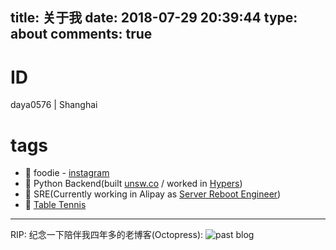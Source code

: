 title: 关于我
date: 2018-07-29 20:39:44
type: about
comments: true
---
# ID
daya0576 | Shanghai

# tags
- 🥑 foodie - [instagram](https://www.instagram.com/daya0576/)
- 🐍 Python Backend(built [unsw.co](https://unsw.co/) / worked in [Hypers](https://www.hypers.com/))
- 🚒 SRE(Currently working in Alipay as [Server Reboot Engineer](/blog/20180403/impressions-of-google-sre/))
- 🏓 [Table Tennis](/blog/20160711/tablet-tennis/)

---

RIP: 纪念一下陪伴我四年多的老博客(Octopress):
![past blog](https://zblog-static.oss-cn-hangzhou.aliyuncs.com/octopress.gif)

